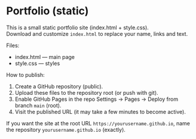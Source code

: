 # Portfolio (static)

This is a small static portfolio site (index.html + style.css).  
Download and customize `index.html` to replace your name, links and text.

Files:
- index.html — main page
- style.css — styles

How to publish:
1. Create a GitHub repository (public).
2. Upload these files to the repository root (or push with git).
3. Enable GitHub Pages in the repo Settings → Pages → Deploy from branch `main` (root).
4. Visit the published URL (it may take a few minutes to become active).

If you want the site at the root URL `https://yourusername.github.io`, name the repository `yourusername.github.io` (exactly).
